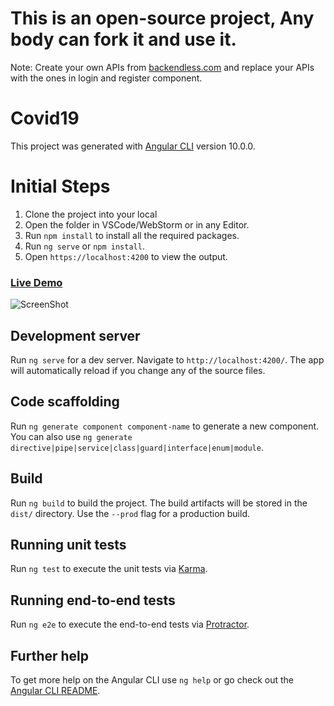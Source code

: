 # This is an open-source project, Any body can fork it and use it.
Note: Create your own APIs from [backendless.com](https://www.backendless.com) and replace your APIs with the ones in login and register component.

# Covid19

This project was generated with [Angular CLI](https://github.com/angular/angular-cli) version 10.0.0.

# Initial Steps

1. Clone the project into your local
2. Open the folder in VSCode/WebStorm or in any Editor.
3. Run `npm install` to install all the required packages.
4. Run `ng serve` or `npm install`.
5. Open `https://localhost:4200` to view the output.

### [Live Demo](https://covid19-visualizer-anglesvar.netlify.app)


![ScreenShot](https://user-images.githubusercontent.com/34555438/89687390-c922c700-d91d-11ea-9bf4-eb0d04c2407d.png)


## Development server

Run `ng serve` for a dev server. Navigate to `http://localhost:4200/`. The app will automatically reload if you change any of the source files.

## Code scaffolding

Run `ng generate component component-name` to generate a new component. You can also use `ng generate directive|pipe|service|class|guard|interface|enum|module`.

## Build

Run `ng build` to build the project. The build artifacts will be stored in the `dist/` directory. Use the `--prod` flag for a production build.

## Running unit tests

Run `ng test` to execute the unit tests via [Karma](https://karma-runner.github.io).

## Running end-to-end tests

Run `ng e2e` to execute the end-to-end tests via [Protractor](http://www.protractortest.org/).

## Further help

To get more help on the Angular CLI use `ng help` or go check out the [Angular CLI README](https://github.com/angular/angular-cli/blob/master/README.md).
